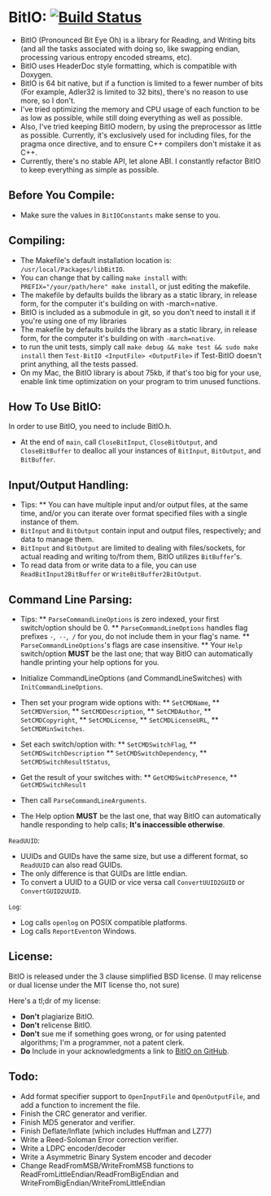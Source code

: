 **BitIO:** [![Build Status](https://travis-ci.org/bumblebritches57/BitIO.svg?branch=master)](https://travis-ci.org/bumblebritches57/BitIO)
========================
* BitIO (Pronounced Bit Eye Oh) is a library for Reading, and Writing bits (and all the tasks associated with doing so, like swapping endian, processing various entropy encoded streams, etc).
* BitIO uses HeaderDoc style formatting, which is compatible with Doxygen.
* BitIO is 64 bit native, but if a function is limited to a fewer number of bits (For example, Adler32 is limited to 32 bits), there's no reason to use more, so I don't.
* I've tried optimizing the memory and CPU usage of each function to be as low as possible, while still doing everything as well as possible.
* Also, I've tried keeping BitIO modern, by using the preprocessor as little as possible. Currently, it's exclusively used for including files, for the pragma once directive, and to ensure C++ compilers don't mistake it as C++.
* Currently, there's no stable API, let alone ABI. I constantly refactor BitIO to keep everything as simple as possible.

Before You Compile:
-------------------
* Make sure the values in `BitIOConstants` make sense to you.

Compiling:
----------
* The Makefile's default installation location is: `/usr/local/Packages/libBitIO`.
* You can change that by calling `make install` with: `PREFIX="/your/path/here" make install`, or just editing the makefile.
* The makefile by defaults builds the library as a static library, in release form, for the computer it's building on with -march=native.
* BitIO is included as a submodule in git, so you don't need to install it if you're using one of my libraries
* The makefile by defaults builds the library as a static library, in release form, for the computer it's building on with `-march=native`.
* to run the unit tests, simply call `make debug && make test && sudo make install` then `Test-BitIO <InputFile> <OutputFile>` if Test-BitIO doesn't print anything, all the tests passed.
* On my Mac, the BitIO library is about 75kb, if that's too big for your use, enable link time optimization on your program to trim unused functions.

How To Use BitIO:
-----------------
In order to use BitIO, you need to include BitIO.h.

* At the end of `main`, call `CloseBitInput`, `CloseBitOutput`, and `CloseBitBuffer` to dealloc all your instances of `BitInput`, `BitOutput`, and `BitBuffer`.

Input/Output Handling:
----------------------
* Tips:
** You can have multiple input and/or output files, at the same time, and/or you can iterate over format specified files with a single instance of them.
* `BitInput` and `BitOutput` contain input and output files, respectively; and data to manage them.
* `BitInput` and `BitOutput` are limited to dealing with files/sockets, for actual reading and writing to/from them, BitIO utilizes `BitBuffer`'s.
* To read data from or write data to a file, you can use `ReadBitInput2BitBuffer` or `WriteBitBuffer2BitOutput`.

Command Line Parsing:
---------------------
* Tips:
** `ParseCommandLineOptions` is zero indexed, your first switch/option should be 0.
** `ParseCommandLineOptions` handles flag prefixes `-`,` --`,` /` for you, do not include them in your flag's name.
** `ParseCommandLineOptions`'s flags are case insensitive.
** Your `Help` switch/option **MUST** be the last one; that way BitIO can automatically handle printing your help options for you.

* Initialize CommandLineOptions (and CommandLineSwitches) with `InitCommandLineOptions`.
* Then set your program wide options with:
** `SetCMDName`,
** `SetCMDVersion`,
** `SetCMDDescription`,
** `SetCMDAuthor`,
** `SetCMDCopyright`,
** `SetCMDLicense`,
** `SetCMDLicenseURL`,
** `SetCMDMinSwitches`.

* Set each switch/option with:
** `SetCMDSwitchFlag`,
** `SetCMDSwitchDescription`
** `SetCMDSwitchDependency`,
** `SetCMDSwitchResultStatus`,

* Get the result of your switches with:
** `GetCMDSwitchPresence`,
** `GetCMDSwitchResult`

* Then call `ParseCommandLineArguments`.
* The Help option **MUST** be the last one, that way BitIO can automatically handle responding to help calls; **It's inaccessible otherwise**.

`ReadUUID`:
* UUIDs and GUIDs have the same size, but use a different format, so `ReadUUID` can also read GUIDs.
* The only difference is that GUIDs are little endian.
* To convert a UUID to a GUID or vice versa call `ConvertUUID2GUID` or `ConvertGUID2UUID`.

`Log`:
* Log calls `openlog` on POSIX compatible platforms.
* Log calls `ReportEvent`on Windows.

License:
--------
BitIO is released under the 3 clause simplified BSD license. (I may relicense or dual license under the MIT license tho, not sure)

Here's a tl;dr of my license:
* **Don't** plagiarize BitIO.
* **Don't** relicense BitIO.
* **Don't** sue me if something goes wrong, or for using patented algorithms; I'm a programmer, not a patent clerk.
* **Do** Include in your acknowledgments a link to [BitIO on GitHub](https://www.github.com/BumbleBritches57/BitIO).

Todo:
-----
* Add format specifier support to `OpenInputFile` and `OpenOutputFile`, and add a function to increment the file.
* Finish the CRC generator and verifier.
* Finish MD5 generator and verifier.
* Finish Deflate/Inflate (which includes Huffman and LZ77)
* Write a Reed-Soloman Error correction verifier.
* Write a LDPC encoder/decoder
* Write a Asymmetric Binary System encoder and decoder
* Change ReadFromMSB/WriteFromMSB functions to ReadFromLittleEndian/ReadFromBigEndian and WriteFromBigEndian/WriteFromLittleEndian
